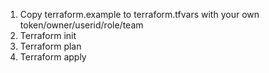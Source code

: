 1. Copy terraform.example to terraform.tfvars with your own token/owner/userid/role/team
2. Terraform init
3. Terraform plan
4. Terraform apply